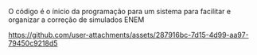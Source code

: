 O código é o ínicio da programação para um sistema para facilitar e organizar a correção de simulados ENEM


https://github.com/user-attachments/assets/287916bc-7d15-4d99-aa97-79450c9218d5





